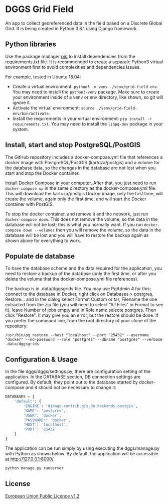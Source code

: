 # DGGS Grid Field

An app to collect georeferenced data in the field based on a Discrete Global Grid. It is being created in Python 3.8.1 using Django framework.

## Python libraries

Use the package manager [pip](https://pip.pypa.io/en/stable/) to install dependencies from the requirements.txt file. It is recommended to create a separate Python3 virtual environment first to avoid complexities and dependencies issues. 

For example, tested in Ubuntu 18.04:

- Create a virtual environment: `python3 -m venv ./venv/grid-field-env`. You may need to install the `python3-venv` package. Make sure to create your environment inside of a venv or env directory, like shown, so git will ignore it.
- Activate the virtual environment: `source ./venv/grid-field-env/bin/activate`.
- Install the requirements in your virtual environment: `pip install -r requirements.txt`. You may need to install the `libpq-dev` package in your system.

## Install, start and stop PostgreSQL/PostGIS

The GitHub repository includes a docker-compose.yml file that references a docker image with PostgreSQL/PostGIS (kartoza/postgis) and a volume for the database data, so the changes in the database are not lost when you start and stop the Docker container.

Install [Docker Compose](https://docs.docker.com/compose/) in your computer. After that, you just need to run `docker-compose up` in the same directory as the docker-compose.yml file. This will download the kartoza/postgis Docker image, only the first time, will create the volume, again only the first time, and will start the Docker container with PostGIS.

To stop the docker container, and remove it and the network, just run `docker-compose down`. This does not remove the volume, so the data in the database will not be lost; this is what you normally want. If you run `docker-compose down --volumes` then you will remove the volume, so the data in the database will be lost and you will have to restore the backup again as shown above for everything to work.

## Populate de database
To have the database scheme and the data required for the application, you need to restore a backup of the database (only the first time, or after you delete the volume that the docker-compose.yml file references). 

The backup is in .data/dggsgrids file. You may use PgAdmin 4 for this: connect to the database in Docker, right click on Databases > postgres, Restore... and in the dialog select Format Custom or tar, Filename the one extracted from the zip file (you will need to select "All Files" in Format to see it), leave Number of jobs empty and in Role name selecte postgres. Then click "Restore". It may give you an error, but the restore should be done. If you prefer the command line, from the root directory of your clone of the repository:

`/usr/bin/pg_restore --host "localhost" --port "25432" --username "docker" --no-password --role "postgres" --dbname "postgres" --verbose .data/dggsgrids`


## Configuration & Usage

In the file dggs/dggs/settings.py, there are configuration setting of the application. In the DATABASE section, DB connection settings are configured. By default, they point out to the database started by docker-compose and it should not be necessary to change it:


```python
DATABASES = {
    'default': {
        'ENGINE': 'django.contrib.gis.db.backends.postgis',
        'NAME': 'postgres',
        'USER': 'docker',
        'PASSWORD': 'docker',
        'HOST': 'localhost',
        'PORT': '25432'
    }
}
```

The application can be run simply by using executing the dggs/manage.py with Python as shown below. By default, the application will be accessible at <http://127.0.0.1:8000/>.

```python
python manage.py runserver
```


## License
[European Union Public Licence v1.2](https://eupl.eu/1.2/en/).
